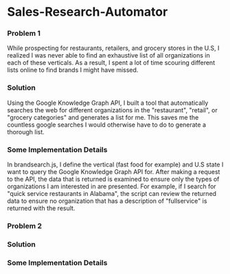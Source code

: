 # Sales-Research-Automator

<h3>Problem 1 </h3>

While prospecting for restaurants, retailers, and grocery stores in the U.S, I realized I was never able to find an exhaustive list of all organizations in each of these verticals. As a result, I spent a lot of time scouring different lists online to find brands I might have missed.

<h3> Solution </h3>

Using the Google Knowledge Graph API, I built a tool that automatically searches the web for different organizations in the "restaurant", "retail", or "grocery categories" and generates a list for me. This saves me the countless google searches I would otherwise have to do to generate a thorough list.

<h3> Some Implementation Details </h3>

In brandsearch.js, I define the vertical (fast food for example) and U.S state I want to query the Google Knowledge Graph API for. After making a request to the API, the data that is returned is examined to ensure only the types of organizations I am interested in are presented. For example, if I search for "quick service restaurants in Alabama", the script can review the returned data to ensure no organization that has a description of "fullservice" is returned with the result.

<h3>Problem 2 </h3>


<h3> Solution </h3>


<h3> Some Implementation Details </h3>

